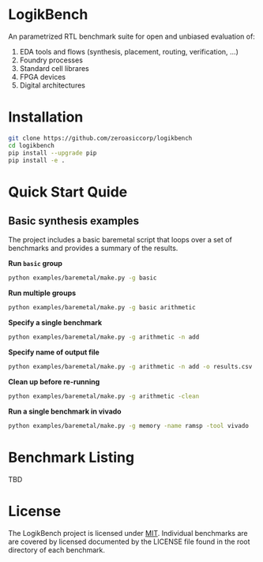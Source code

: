 LogikBench
==========================================================

An parametrized RTL benchmark suite for open and unbiased evaluation of:
1. EDA tools and flows (synthesis, placement, routing, verification, ...)
2. Foundry processes
3. Standard cell librares
4. FPGA devices
5. Digital architectures

# Installation

```bash
git clone https://github.com/zeroasiccorp/logikbench
cd logikbench
pip install --upgrade pip
pip install -e .
```

# Quick Start Quide

## Basic synthesis examples

The project includes a basic baremetal script that loops over a set of benchmarks and provides a summary of the results.

**Run `basic` group**
```sh
python examples/baremetal/make.py -g basic
```

**Run multiple groups**
```sh
python examples/baremetal/make.py -g basic arithmetic
```

**Specify a single benchmark**
```sh
python examples/baremetal/make.py -g arithmetic -n add
```

**Specify name of output file**
```sh
python examples/baremetal/make.py -g arithmetic -n add -o results.csv
```

**Clean up before re-running**
```sh
python examples/baremetal/make.py -g arithmetic -clean
```

**Run a single benchmark in vivado**
```sh
python examples/baremetal/make.py -g memory -name ramsp -tool vivado
```

# Benchmark Listing

TBD

# License

The LogikBench project is licensed under [MIT](LICENSE). Individual benchmarks are  are covered by licensed documented by the LICENSE file found in the root directory of each benchmark.
